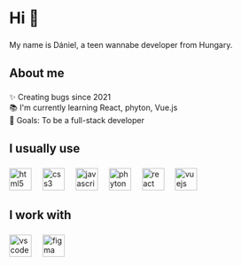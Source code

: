 <h1 align="left">Hi 👋</h1>

###

<p align="left">My name is Dániel, a teen wannabe developer from Hungary.</p>

###

<h2 align="left">About me</h2>

###

<p align="left">✨ Creating bugs since 2021<br>📚 I'm currently learning React, phyton, Vue.js<br>🎯 Goals: To be a full-stack developer</p>

###

<h2 align="left">I usually use</h2>

###

<div align="left">
  <img src="https://skillicons.dev/icons?i=html" height="40" alt="html5 logo"  />
  <img width="12" />
  <img src="https://skillicons.dev/icons?i=css" height="40" alt="css3 logo"  />
  <img width="12" />
  <img src="https://skillicons.dev/icons?i=js" height="40" alt="javascript logo"  />
  <img width="12" />
  <img src="https://skillicons.dev/icons?i=phyton" height="40" alt="phyton logo"  />
  <img width="12" />
  <img src="https://skillicons.dev/icons?i=react" height="40" alt="react logo"  />
  <img width="12" />
  <img src="https://skillicons.dev/icons?i=vue" height="40" alt="vuejs logo"  />
  <img width="12" />
</div>

###

<h2 align="left">I work with</h2>

###

<div align="left">
  <img src="https://skillicons.dev/icons?i=vscode" href='https://code.visualstudio.com/' height="40" alt="vscode logo"  />
  <img width="12" />
  <img src="https://skillicons.dev/icons?i=figma" href='href://figma.com/' height="40" alt="figma logo"  />
</div>

###
